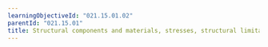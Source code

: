 ```yaml
---
learningObjectiveId: "021.15.01.02"
parentId: "021.15.01"
title: Structural components and materials, stresses, structural limitations
---
```

